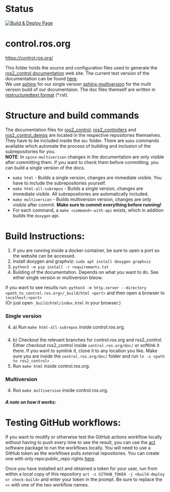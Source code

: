 ﻿# Status

[![Build & Deploy Page](https://github.com/ros-controls/control.ros.org/actions/workflows/sphinx-make-page.yml/badge.svg)](https://github.com/ros-controls/control.ros.org/actions/workflows/sphinx-make-page.yml)


# control.ros.org
https://control.ros.org/

This folder holds the source and configuration files used to generate the
[ros2_control documentation](https://control.ros.org) web site. The current test version of the documentation can be found [here](https://ros-controls.github.io/control.ros.org/).  
We use [sphinx](https://www.sphinx-doc.org/en/master/) for our single version [sphinx-multiversion](https://holzhaus.github.io/sphinx-multiversion/master/index.html#) for the multi version build of our documentaion. The doc files themself are written in [restructuredtext format](https://www.sphinx-doc.org/en/master/usage/restructuredtext/basics.html) (*.rst).


# Structure and build commands
The documentation files for [ros2_control](https://github.com/ros-controls/ros2_control), [ros2_controllers](https://github.com/ros-controls/ros2_controllers) and [ros2_control_demos](https://github.com/ros-controls/ros2_control_demos) are located in the respective repositories themselves. They have to be included inside the `doc` folder. There are `make` commands available which automate the process of building and inclusion of the subrepositories for you.  
**NOTE**: In `spinx-multiverison` changes in the documentation are only visible after committing them. If you want to check them before committing, you can build a single version of the docs.   
* ```make html``` - Builds a single version, changes are immediate visible. You have to include the subrepositories yourself.
* ```make html-all-subrepos``` - Builds a single version, changes are immediate visible. All subrepositories are automatically included.
* ```make multiversion``` - Builds multiversion version, changes are only visible after commit. **Make sure to commit everything before running!**  
* For each command, a  ```make <command>-with-api``` exists, which in addition builds the `doxygen` api.


# Build Instructions:
1. If you are running inside a docker container, be sure to open a port so the website can be accessed.
2. Install doxygen and graphviz: `sudo apt install doxygen graphviz`
3. `python3 -m pip install -r requirements.txt`
4. Building of the documentation. Depends on what you want to do. See either single version or multiversion bleow.
 
If you want to see results run: `python3 -m http.server --directory <path_to_control.ros.org>/_build/html <port>` and then open a browser to `localhost:<port>`   
 (Or just open `_build/html/index.html` in your browser.)

### Single version
4. a) Run `make html-all-subrepos` inside control.ros.org. 
###
4. b) Checkout the relevant branches for control.ros.org and ros2_control. Either checkout ros2_control inside `control.ros.org/doc/` or softlink it there. If you want to symlink it, clone it to any location you like. Make sure you are inside the `control.ros.org/doc/` folder and run `ln -s <path to ros2_control> .`  
5. Run `make html` inside control.ros.org.

### Multiversion
4. Run `make multiversion` inside control.ros.org. 
##### A note on how it works:


# Testing GitHub workflows:
If you want to modify or otherwise test the GitHub actions workflow locally without having to push every time to see the result,
you can use the [act](https://github.com/nektos/act) software package to run the workflows locally. You will need to use a GitHub token
as the workflows pulls external repositories. You can create one with only repo:public_repo rights [here](https://github.com/settings/tokens). 

Once you have installed act and obtained a token for your user, run from within a local copy of this repository `act -s GITHUB_TOKEN -j <build-deploy or check-build>` and enter your token in the prompt. Be sure to replace the `<>` with one of the two workflow names.

